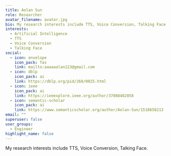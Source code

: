 ```yaml
---
title: Aolan Sun
role: Researcher
avatar_filename: avatar.jpg
bio: My research interests include TTS, Voice Conversion, Talking Face.
interests:
  - Artificial Intelligence
  - TTS
  - Voice Conversion
  - Talking Face
social:
  - icon: envelope
    icon_pack: fas
    link: mailto:aaaaaalan123@gmail.com
  - icon: dblp
    icon_pack: ai
    link: https://dblp.org/pid/260/0025.html
  - icon: ieee
    icon_pack: ai
    link: https://ieeexplore.ieee.org/author/37088482858
  - icon: semantic-scholar
    icon_pack: ai
    link: https://www.semanticscholar.org/author/Aolan-Sun/1518658213
email: ""
superuser: false
user_groups:
  - Engineer
highlight_name: false
---
```


My research interests include TTS, Voice Conversion, Talking Face.